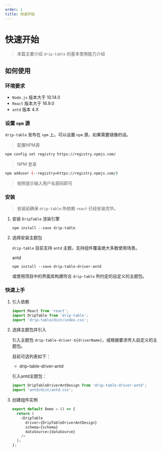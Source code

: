 ```yaml
---
order: 1
title: 快速开始
---
```


# 快速开始

> 本篇主要介绍 `drip-table` 的基本使用能力介绍

## 如何使用

### 环境要求

- `Node.js` 版本大于 10.14.0
- `React` 版本大于 16.9.0
- `antd` 版本 4.X

### 设置 `npm` 源

`drip-table` 发布在 `npm` 上。可以设置 `npm` 源，如果需要镜像的话。

> 配置NPM源
```sh
npm config set registry https://registry.npmjs.com/
```

> NPM 登录
```sh
npm adduser (--registry=https://registry.npmjs.com/)
```
> 按照提示输入用户名密码即可

### 安装

> 安装前确保 `drip-table` 所依赖 `react` 已经安装完毕。

1. 安装 `DripTable` 渲染引擎

    ```shell
    npm install --save drip-table
    ```

2. 选择安装主题包

    `drip-table` 目前支持 `antd` 主题，支持组件覆盖绝大多数使用场景。

    antd

    ```shell
    npm install --save drip-table-driver-antd
    ```

    或使用项目中的界面库构建符合 `drip-table` 所约定的自定义的主题包。

### 快速上手

1. 引入依赖

    ```js
    import React from 'react';
    import DripTable from 'drip-table';
    import 'drip-table/dist/index.css';
    ```

2. 选择主题包并引入

    引入主题包 `drip-table-driver-${driverName}`，或根据要求传入自定义的主题包。

    目前可选列表如下：

    * drip-table-driver-antd

    引入antd主题包：

    ```js
    import DripTableDriverAntDesign from 'drip-table-driver-antd';
    import 'antd/dist/antd.css';
    ```

3. 创建组件实例

    ```js
    export default Demo = () => {
      return (
        <DripTable
          driver={DripTableDriverAntDesign}
          schema={schema}
          dataSource={dataSource}
        />
      );
    };
    ```
